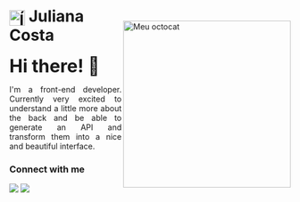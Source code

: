 <img style="margin-top: 4rem;" align="right" alt="Meu octocat" height="300" src="https://julianatsoc.com/wp-content/uploads/2023/08/octocat-1692232980558.png">
<h1>
    <a href="https://julianatsoc.com">
     <img align="center" alt="Ícone tecnológico" width="28px" src="https://julianatsoc.com/wp-content/uploads/2023/03/cropped-web-programming.png" ></a>
    <span>Juliana Costa</span>
</h1>
<strong style="font-size: 2rem;" >Hi there! 👋</strong>
<p align="justify">I'm a front-end developer. Currently very excited to understand a little more about the back and be able to generate an API and transform them into a nice and beautiful interface.</p>

<h3 align="left">Connect with me</h3>

[<img src="https://img.shields.io/badge/linkedin-%230077B5.svg?&style=for-the-badge&logo=linkedin&logoColor=white" />](https://www.linkedin.com/in/USERNAME/) [<img src = "https://img.shields.io/badge/instagram-%23E4405F.svg?&style=for-the-badge&logo=instagram&logoColor=white">](https://www.instagram.com/julianatsoc/)
